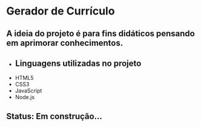 # Gerador de Currículo

## A ideia do projeto é para fins didáticos pensando em aprimorar conhecimentos.

- ## Linguagens utilizadas no projeto
- HTML5
- CSS3
- JavaScript
- Node.js

## Status: Em construção...